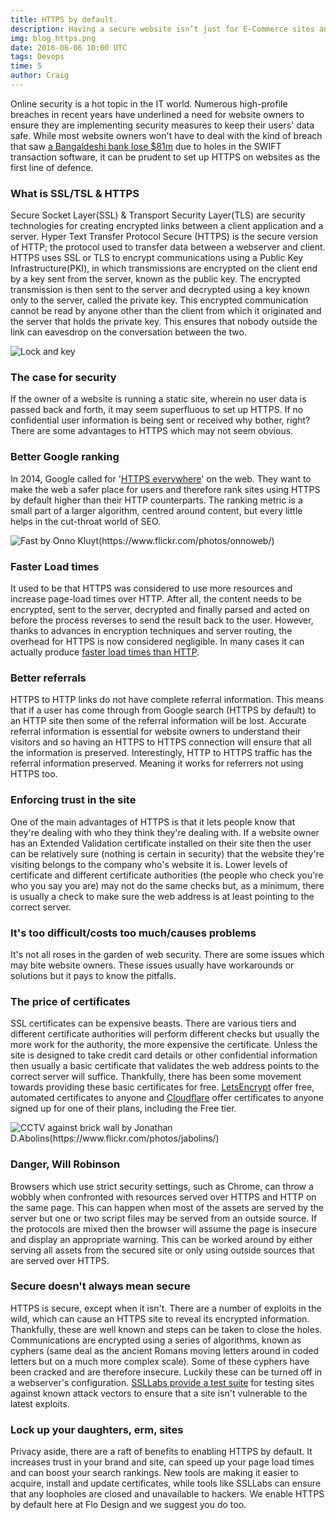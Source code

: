```yaml
---
title: HTTPS by default.
description: Having a secure website isn’t just for E-Commerce sites anymore. A HTTPS WordPress site can help you rank higher as well as make your site faster to load.
img: blog_https.png
date: 2016-06-06 10:00 UTC
tags: Devops
time: 5
author: Craig
---
```


Online security is a hot topic in the IT world. Numerous high-profile breaches in recent years have underlined a need for website owners to ensure they are implementing security measures to keep their users' data safe. While most website owners won't have to deal with the kind of breach that saw [a Bangaldeshi bank lose $81m](http://www.cnet.com/uk/news/swift-security-breach-bangladesh-central-bank-81-million-cyber-theft/) due to holes in the SWIFT transaction software, it can be prudent to set up HTTPS on websites as the first line of defence.

### What is SSL/TSL & HTTPS
Secure Socket Layer(SSL) & Transport Security Layer(TLS) are security technologies for creating encrypted links between a client application and a server. Hyper Text Transfer Protocol Secure (HTTPS) is the secure version of HTTP; the protocol used to transfer data between a webserver and client. HTTPS uses SSL or TLS to encrypt communications using a Public Key Infrastructure(PKI), in which transmissions are encrypted on the client end by a key sent from the server, known as the public key. The encrypted transmission is then sent to the server and decrypted using a key known only to the server, called the private key. This encrypted communication cannot be read by anyone other than the client from which it originated and the server that holds the private key. This ensures that nobody outside the link can eavesdrop on the conversation between the two.

![Lock and key](/img/blog_lock.jpg)

### The case for security
If the owner of a website is running a static site, wherein no user data is passed back and forth, it may seem superfluous to set up HTTPS. If no confidential user information is being sent or received why bother, right? There are some advantages to HTTPS which may not seem obvious.

### Better Google ranking
In 2014, Google called for '[HTTPS everywhere](https://webmasters.googleblog.com/2014/08/https-as-ranking-signal.html)' on the web. They want to make the web a safer place for users and therefore rank sites using HTTPS by default higher than their HTTP counterparts. The ranking metric is a small part of a larger algorithm, centred around content, but every little helps in the cut-throat world of SEO.

![Fast by Onno Kluyt(https://www.flickr.com/photos/onnoweb/)](/img/blog_fast.jpg)

### Faster Load times
It used to be that HTTPS was considered to use more resources and increase page-load times over HTTP. After all, the content needs to be encrypted, sent to the server, decrypted and finally parsed and acted on before the process reverses to send the result back to the user. However, thanks to advances in encryption techniques and server routing, the overhead for HTTPS is now considered negligible. In many cases it can actually produce [faster load times than HTTP](https://www.maxcdn.com/blog/ssl-performance-myth/).

### Better referrals
HTTPS to HTTP links do not have complete referral information. This means that if a user has come through from Google search (HTTPS by default) to an HTTP site then some of the referral information will be lost. Accurate referral information is essential for website owners to understand their visitors and so having an HTTPS to HTTPS connection will ensure that all the information is preserved. Interestingly, HTTP to HTTPS traffic has the referral information preserved. Meaning it works for referrers not using HTTPS too.

### Enforcing trust in the site
One of the main advantages of HTTPS is that it lets people know that they're dealing with who they think they're dealing with. If a website owner has an Extended Validation certificate installed on their site then the user can be relatively sure (nothing is certain in security) that the website they're visiting belongs to the company who's website it is. Lower levels of certificate and different certificate authorities (the people who check you're who you say you are) may not do the same checks but, as a minimum, there is usually a check to make sure the web address is at least pointing to the correct server.

### It's too difficult/costs too much/causes problems
It's not all roses in the garden of web security. There are some issues which may bite website owners. These issues usually have workarounds or solutions but it pays to know the pitfalls.

### The price of certificates
SSL certificates can be expensive beasts. There are various tiers and different certificate authorities will perform different checks but usually the more work for the authority, the more expensive the certificate. Unless the site is designed to take credit card details or other confidential information then usually a basic certificate that validates the web address points to the correct server will suffice. Thankfully, there has been some movement towards providing these basic certificates for free. [LetsEncrypt](https://letsencrypt.org/) offer free, automated certificates to anyone and [Cloudflare](https://www.cloudflare.com/ssl/) offer certificates to anyone signed up for one of their plans, including the Free tier.

![CCTV against brick wall by Jonathan D.Abolins(https://www.flickr.com/photos/jabolins/)](/img/blog_cctv.jpg)

### Danger, Will Robinson
Browsers which use strict security settings, such as Chrome, can throw a wobbly when confronted with resources served over HTTPS and HTTP on the same page. This can happen when most of the assets are served by the server but one or two script files may be served from an outside source. If the protocols are mixed then the browser will assume the page is insecure and display an appropriate warning. This can be worked around by either serving all assets from the secured site or only using outside sources that are served over HTTPS.

### Secure doesn't always mean secure
HTTPS is secure, except when it isn't. There are a number of exploits in the wild, which can cause an HTTPS site to reveal its encrypted information. Thankfully, these are well known and steps can be taken to close the holes. Communications are encrypted using a series of algorithms, known as cyphers (same deal as the ancient Romans moving letters around in coded letters but on a much more complex scale). Some of these cyphers have been cracked and are therefore insecure. Luckily these can be turned off in a webserver's configuration. [SSLLabs provide a test suite](https://www.ssllabs.com/ssltest) for testing sites against known attack vectors to ensure that a site isn't vulnerable to the latest exploits.

### Lock up your daughters, erm, sites
Privacy aside, there are a raft of benefits to enabling HTTPS by default. It increases trust in your brand and site, can speed up your page load times and can boost your search rankings. New tools are making it easier to acquire, install and update certificates, while tools like SSLLabs can ensure that any loopholes are closed and unavailable to hackers. We enable HTTPS by default here at Flo Design and we suggest you do too.